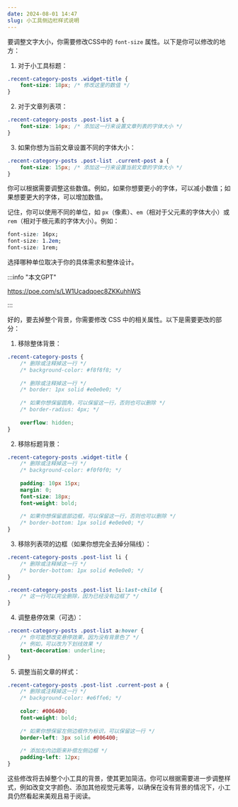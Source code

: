 ```yaml
---
date: 2024-08-01 14:47
slug: 小工具侧边栏样式说明
---
```


要调整文字大小，你需要修改CSS中的 `font-size` 属性。以下是你可以修改的地方：

<!-- truncate -->

1. 对于小工具标题：
```css
.recent-category-posts .widget-title {
    font-size: 18px; /* 修改这里的数值 */
}
```

2. 对于文章列表项：
```css
.recent-category-posts .post-list a {
    font-size: 14px; /* 添加这一行来设置文章列表的字体大小 */
}
```

3. 如果你想为当前文章设置不同的字体大小：
```css
.recent-category-posts .post-list .current-post a {
    font-size: 15px; /* 添加这一行来设置当前文章的字体大小 */
}
```

你可以根据需要调整这些数值。例如，如果你想要更小的字体，可以减小数值；如果想要更大的字体，可以增加数值。

记住，你可以使用不同的单位，如 `px`（像素）、`em`（相对于父元素的字体大小）或 `rem`（相对于根元素的字体大小）。例如：

```css
font-size: 16px;
font-size: 1.2em;
font-size: 1rem;
```

选择哪种单位取决于你的具体需求和整体设计。

:::info "本文GPT"

https://poe.com/s/LW1Ucadqoec8ZKKuhhWS

:::

好的，要去掉整个背景，你需要修改 CSS 中的相关属性。以下是需要更改的部分：

1. 移除整体背景：
```css
.recent-category-posts {
    /* 删除或注释掉这一行 */
    /* background-color: #f8f8f8; */
    
    /* 删除或注释掉这一行 */
    /* border: 1px solid #e0e0e0; */
    
    /* 如果你想保留圆角，可以保留这一行，否则也可以删除 */
    /* border-radius: 4px; */
    
    overflow: hidden;
}
```

2. 移除标题背景：
```css
.recent-category-posts .widget-title {
    /* 删除或注释掉这一行 */
    /* background-color: #f0f0f0; */
    
    padding: 10px 15px;
    margin: 0;
    font-size: 18px;
    font-weight: bold;
    
    /* 如果你想保留底部边框，可以保留这一行，否则也可以删除 */
    /* border-bottom: 1px solid #e0e0e0; */
}
```

3. 移除列表项的边框（如果你想完全去掉分隔线）：
```css
.recent-category-posts .post-list li {
    /* 删除或注释掉这一行 */
    /* border-bottom: 1px solid #e0e0e0; */
}

.recent-category-posts .post-list li:last-child {
    /* 这一行可以完全删除，因为已经没有边框了 */
}
```

4. 调整悬停效果（可选）：
```css
.recent-category-posts .post-list a:hover {
    /* 你可能想改变悬停效果，因为没有背景色了 */
    /* 例如，可以改为下划线效果 */
    text-decoration: underline;
}
```

5. 调整当前文章的样式：
```css
.recent-category-posts .post-list .current-post a {
    /* 删除或注释掉这一行 */
    /* background-color: #e6ffe6; */
    
    color: #006400;
    font-weight: bold;
    
    /* 如果你想保留左侧边框作为标识，可以保留这一行 */
    border-left: 3px solid #006400;
    
    /* 添加左内边距来补偿左侧边框 */
    padding-left: 12px;
}
```

这些修改将去掉整个小工具的背景，使其更加简洁。你可以根据需要进一步调整样式，例如改变文字颜色、添加其他视觉元素等，以确保在没有背景的情况下，小工具仍然看起来美观且易于阅读。
